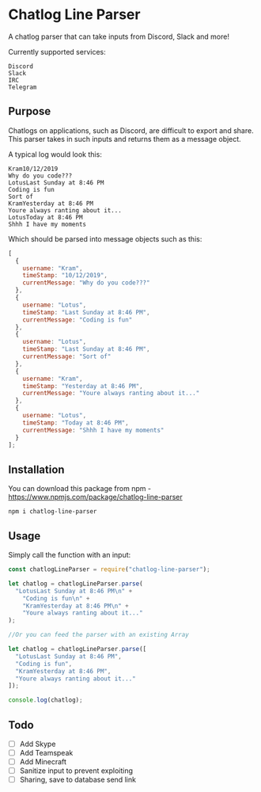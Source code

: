 # Chatlog Line Parser

A chatlog parser that can take inputs from Discord, Slack and more!

Currently supported services:

```
Discord
Slack
IRC
Telegram
```

## Purpose

Chatlogs on applications, such as Discord, are difficult to export and share. This parser takes in such inputs and returns them as a message object.

A typical log would look this:

```
Kram10/12/2019
Why do you code???
LotusLast Sunday at 8:46 PM
Coding is fun
Sort of
KramYesterday at 8:46 PM
Youre always ranting about it...
LotusToday at 8:46 PM
Shhh I have my moments
```

Which should be parsed into message objects such as this:

```javascript
[
  {
    username: "Kram",
    timeStamp: "10/12/2019",
    currentMessage: "Why do you code???"
  },
  {
    username: "Lotus",
    timeStamp: "Last Sunday at 8:46 PM",
    currentMessage: "Coding is fun"
  },
  {
    username: "Lotus",
    timeStamp: "Last Sunday at 8:46 PM",
    currentMessage: "Sort of"
  },
  {
    username: "Kram",
    timeStamp: "Yesterday at 8:46 PM",
    currentMessage: "Youre always ranting about it..."
  },
  {
    username: "Lotus",
    timeStamp: "Today at 8:46 PM",
    currentMessage: "Shhh I have my moments"
  }
];
```

## Installation

You can download this package from npm - https://www.npmjs.com/package/chatlog-line-parser

```
npm i chatlog-line-parser
```

## Usage

Simply call the function with an input:

```javascript
const chatlogLineParser = require("chatlog-line-parser");

let chatlog = chatlogLineParser.parse(
  "LotusLast Sunday at 8:46 PM\n" +
    "Coding is fun\n" +
    "KramYesterday at 8:46 PM\n" +
    "Youre always ranting about it..."
);

//Or you can feed the parser with an existing Array

let chatlog = chatlogLineParser.parse([
  "LotusLast Sunday at 8:46 PM",
  "Coding is fun",
  "KramYesterday at 8:46 PM",
  "Youre always ranting about it..."
]);

console.log(chatlog);
```

## Todo
- [ ] Add Skype
- [ ] Add Teamspeak
- [ ] Add Minecraft 
- [ ] Sanitize input to prevent exploiting
- [ ] Sharing, save to database send link
